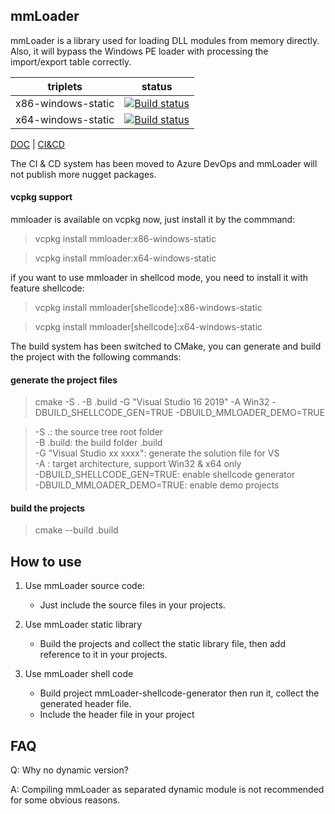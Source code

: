 ## mmLoader 

mmLoader is a library used for loading DLL modules from memory directly. Also, it will bypass the Windows PE loader with processing the import/export table correctly.


| triplets  | status  |
|---|---|
| x86-windows-static | [![Build status](https://dev.azure.com/sheentian/GitHub-CI/_apis/build/status/mmLoader/mmloader-x86-windows-static)](https://dev.azure.com/sheentian/GitHub-CI/_build/latest?definitionId=11) |
| x64-windows-static | [![Build status](https://dev.azure.com/sheentian/GitHub-CI/_apis/build/status/mmLoader/mmloader-x64-windows-static)](https://dev.azure.com/sheentian/GitHub-CI/_build/latest?definitionId=25) |


[DOC](http://tishion.github.io/mmLoader/) | [CI&CD](https://dev.azure.com/sheentian/GitHub-CI)

The CI & CD system has been moved to Azure DevOps and mmLoader will not publish more nugget packages.


#### vcpkg support
mmloader is available on vcpkg now, just install it by the commmand:
> vcpkg install mmloader:x86-windows-static

> vcpkg install mmloader:x64-windows-static

if you want to use mmloader in shellcod mode, you need to install it with feature shellcode:
> vcpkg install mmloader[shellcode]:x86-windows-static

> vcpkg install mmloader[shellcode]:x64-windows-static


The build system has been switched to CMake, you can generate and build the project with the following commands:
#### generate the project files
> cmake -S . -B .build -G "Visual Studio 16 2019" -A Win32 -DBUILD_SHELLCODE_GEN=TRUE -DBUILD_MMLOADER_DEMO=TRUE

> -S .: the source tree root folder   
> -B .build: the build folder .build  
> -G "Visual Studio xx xxxx": generate the solution file for VS  
> -A : target architecture, support Win32 & x64 only  
> -DBUILD_SHELLCODE_GEN=TRUE: enable shellcode generator  
> -DBUILD_MMLOADER_DEMO=TRUE: enable demo projects  

#### build the projects
> cmake --build .build


## How to use

1. Use mmLoader source code:
   - Just include the source files in your projects.

2. Use mmLoader static library
   - Build the projects and collect the static library file, then add reference to it in your projects.

4. Use mmLoader shell code
   - Build project mmLoader-shellcode-generator then run it, collect the generated header file. 
   - Include the header file in your project

## FAQ
Q: Why no dynamic version? 

A: Compiling mmLoader as separated dynamic module is not recommended for some obvious reasons.
